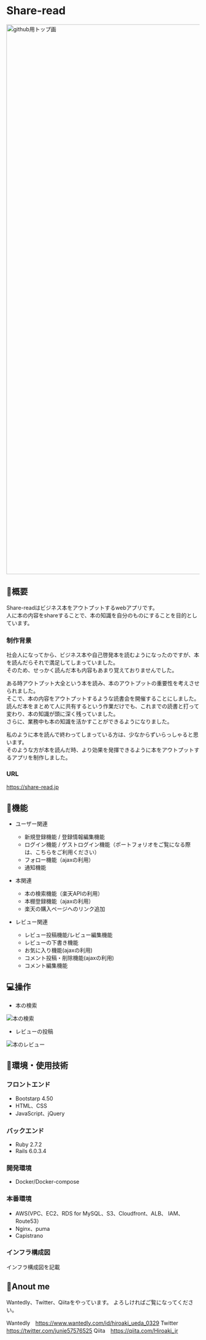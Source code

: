 # Share-read
<img width="1435" alt="github用トップ画" src="https://user-images.githubusercontent.com/65746218/103641220-c4c60d00-4f94-11eb-8c87-594d2ef81e95.png">


## :page_facing_up:概要
Share-readはビジネス本をアウトプットするwebアプリです。<br>
人に本の内容をshareすることで、本の知識を自分のものにすることを目的としています。

### 制作背景
社会人になってから、ビジネス本や自己啓発本を読むようになったのですが、本を読んだらそれで満足してしまっていました。<br>
そのため、せっかく読んだ本も内容もあまり覚えておりませんでした。

ある時アウトプット大全という本を読み、本のアウトプットの重要性を考えさせられました。<br>
そこで、本の内容をアウトプットするような読書会を開催することにしました。<br>
読んだ本をまとめて人に共有するという作業だけでも、これまでの読書と打って変わり、本の知識が頭に深く残っていました。<br>
さらに、業務中も本の知識を活かすことができるようになりました。

私のように本を読んで終わってしまっている方は、少なからずいらっしゃると思います。<br>
そのような方が本を読んだ時、より効果を発揮できるように本をアウトプットするアプリを制作しました。

### URL
https://share-read.jp

## :wrench:機能
- ユーザー関連
  - 新規登録機能 / 登録情報編集機能
  - ログイン機能 / ゲストログイン機能（ポートフォリオをご覧になる際は、こちらをご利用ください）
  - フォロー機能（ajaxの利用）
  - 通知機能

- 本関連
  - 本の検索機能（楽天APIの利用）
  - 本棚登録機能（ajaxの利用）
  - 楽天の購入ページへのリンク追加

- レビュー関連
  - レビュー投稿機能/レビュー編集機能
  - レビューの下書き機能
  - お気に入り機能(ajaxの利用)
  - コメント投稿・削除機能(ajaxの利用)
  - コメント編集機能

## :computer:操作
- 本の検索

![本の検索](https://user-images.githubusercontent.com/65746218/103730579-85e09780-5026-11eb-9012-070577db5e60.gif)

- レビューの投稿

![本のレビュー](https://user-images.githubusercontent.com/65746218/103730603-9133c300-5026-11eb-9e21-26dfc55e2ee0.gif)


## :open_file_folder:環境・使用技術
### フロントエンド
- Bootstarp 4.50
- HTML、CSS
- JavaScript、jQuery

### バックエンド
- Ruby 2.7.2
- Rails 6.0.3.4

### 開発環境
- Docker/Docker-compose

### 本番環境
- AWS(VPC、EC2、RDS for MySQL、S3、Cloudfront、ALB、 IAM、Route53）
- Nginx、puma
- Capistrano

### インフラ構成図 
インフラ構成図を記載

## :eyes:Anout me
Wantedly、Twitter、Qiitaをやっています。
よろしければご覧になってください。

Wantedly　https://www.wantedly.com/id/hiroaki_ueda_0329
Twitter　https://twitter.com/junie57576525
Qiita　https://qiita.com/Hiroaki_jr

